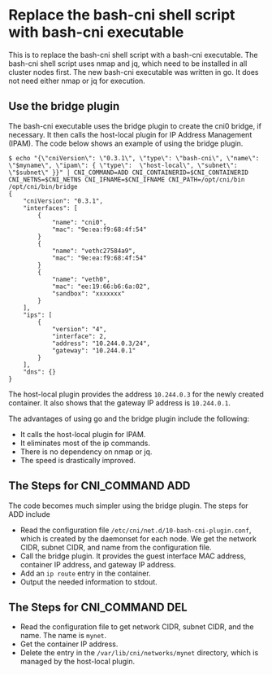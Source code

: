 # Replace the bash-cni shell script with bash-cni executable

This is to replace the bash-cni shell script with a bash-cni executable. The bash-cni shell script uses nmap and jq,
which need to be installed in all cluster nodes first. The new bash-cni executable was written in go. It does not
need either nmap or jq for execution.

## Use the bridge plugin

The bash-cni executable uses the bridge plugin to create the cni0 bridge, if necessary. It then calls the
host-local plugin for IP Address Management (IPAM). The code below shows an example of using the bridge
plugin.

```
$ echo "{\"cniVersion\": \"0.3.1\", \"type\": \"bash-cni\", \"name\": \"$myname\", \"ipam\": { \"type\":  \"host-local\", \"subnet\": \"$subnet\" }}" | CNI_COMMAND=ADD CNI_CONTAINERID=$CNI_CONTAINERID CNI_NETNS=$CNI_NETNS CNI_IFNAME=$CNI_IFNAME CNI_PATH=/opt/cni/bin /opt/cni/bin/bridge
{
    "cniVersion": "0.3.1",
    "interfaces": [
        {
            "name": "cni0",
            "mac": "9e:ea:f9:68:4f:54"
        }
        {
            "name": "vethc27584a9",
            "mac": "9e:ea:f9:68:4f:54"
        }
        {
            "name": "veth0",
            "mac": "ee:19:66:b6:6a:02",
            "sandbox": "xxxxxxx"
        }
    ],
    "ips": [
        {
            "version": "4",
            "interface": 2,
            "address": "10.244.0.3/24",
            "gateway": "10.244.0.1"
        }
    ],
    "dns": {}
}
```

The host-local plugin provides the address `10.244.0.3` for the newly created container. It also shows that
the gateway IP address is `10.244.0.1`.

The advantages of using go and the bridge plugin include the following:
- It calls the host-local plugin for IPAM.
- It eliminates most of the ip commands.
- There is no dependency on nmap or jq.
- The speed is drastically improved.

## The Steps for CNI_COMMAND ADD

The code becomes much simpler using the bridge plugin. The steps for ADD include
- Read the configuration file `/etc/cni/net.d/10-bash-cni-plugin.conf`, which is created by the daemonset for each node. We get the network CIDR, subnet CIDR, and name from the configuration file.
- Call the bridge plugin. It provides the guest interface MAC address, container IP address, and gateway IP address.
- Add an `ip route` entry in the container.
- Output the needed information to stdout.

## The Steps for CNI_COMMAND DEL

- Read the configuration file to get network CIDR, subnet CIDR, and the name. The name is `mynet`.
- Get the container IP address.
- Delete the entry in the `/var/lib/cni/networks/mynet` directory, which is managed by the host-local plugin.
